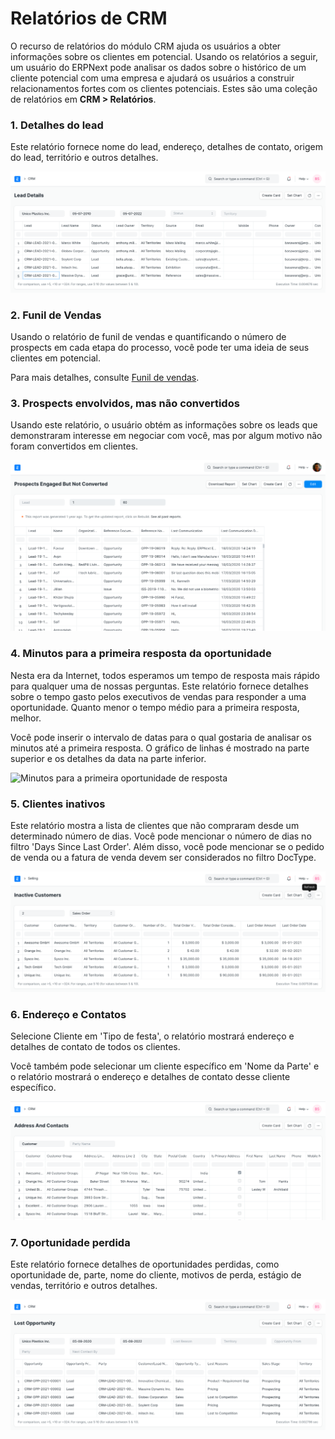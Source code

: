 # Relatórios de CRM


O recurso de relatórios do módulo CRM ajuda os usuários a obter informações sobre os clientes em potencial. Usando os relatórios a seguir, um usuário do ERPNext pode analisar os dados sobre o histórico de um cliente potencial com uma empresa e ajudará os usuários a construir relacionamentos fortes com os clientes potenciais. Estes são uma coleção de relatórios em **CRM > Relatórios**.


### 1. Detalhes do lead


Este relatório fornece nome do lead, endereço, detalhes de contato, origem do lead, território e outros detalhes.


![Relatório de detalhes do lead](/files/lead-details.png)


### 2. Funil de Vendas


Usando o relatório de funil de vendas e quantificando o número de prospects em cada etapa do processo, você pode ter uma ideia de seus clientes em potencial.


Para mais detalhes, consulte [Funil de vendas](/docs/v13/user/manual/en/CRM/articles/sales_funnel).


### 3. Prospects envolvidos, mas não convertidos


Usando este relatório, o usuário obtém as informações sobre os leads que demonstraram interesse em negociar com você, mas por algum motivo não foram convertidos em clientes.


![Prospects envolvidos, mas não convertidos](/files/prospects-engaged-but-not-converted.png)


### 4. Minutos para a primeira resposta da oportunidade


Nesta era da Internet, todos esperamos um tempo de resposta mais rápido para qualquer uma de nossas perguntas. Este relatório fornece detalhes sobre o tempo gasto pelos executivos de vendas para responder a uma oportunidade. Quanto menor o tempo médio para a primeira resposta, melhor.


Você pode inserir o intervalo de datas para o qual gostaria de analisar os minutos até a primeira resposta. O gráfico de linhas é mostrado na parte superior e os detalhes da data na parte inferior.


![Minutos para a primeira oportunidade de resposta](/docs/v13/assets/img/crm/report/minutes_to_first_response.png)


### 5. Clientes inativos


Este relatório mostra a lista de clientes que não compraram desde um determinado número de dias. Você pode mencionar o número de dias no filtro 'Days Since Last Order'. Além disso, você pode mencionar se o pedido de venda ou a fatura de venda devem ser considerados no filtro DocType.


![Clientes inativos](/files/inactive-customers.png)


### 6. Endereço e Contatos


Selecione Cliente em 'Tipo de festa', o relatório mostrará endereço e detalhes de contato de todos os clientes.


Você também pode selecionar um cliente específico em 'Nome da Parte' e o relatório mostrará o endereço e detalhes de contato desse cliente específico.


![Relatório de endereço e contato](/files/address-and-contacts.png)


### 7. Oportunidade perdida


Este relatório fornece detalhes de oportunidades perdidas, como oportunidade de, parte, nome do cliente, motivos de perda, estágio de vendas, território e outros detalhes.


![Oportunidade perdida](/files/lost-opportunity.png)